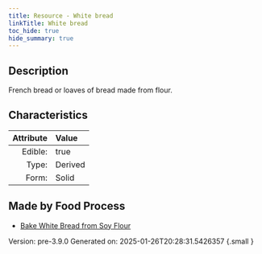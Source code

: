 ```yaml
---
title: Resource - White bread
linkTitle: White bread
toc_hide: true
hide_summary: true
---
```


## Description
French bread or loaves of bread made from flour. 

## Characteristics

| Attribute      | Value |
|--------:|:------|
|Edible:|true|
|Type:|Derived|
|Form:|Solid|
 



## Made by Food Process

- [Bake White Bread from Soy Flour](/docs/definitions/food/bake-white-bread-from-soy-flour)

    

Version: pre-3.9.0 Generated on: 2025-01-26T20:28:31.5426357
{.small }

